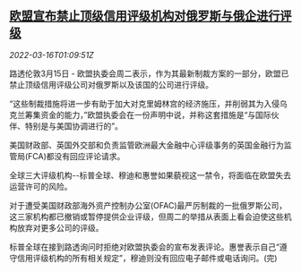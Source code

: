 <!--1647394263000-->
[欧盟宣布禁止顶级信用评级机构对俄罗斯与俄企进行评级](https://cn.reuters.com/article/eu-bans-rating-russian-0315-firms-tues-idCNKCS2LD037)
------

<div><i>2022-03-16T01:09:51Z</i></div><p>路透伦敦3月15日 - 欧盟执委会周二表示，作为其最新制裁方案的一部分，欧盟已禁止顶级信用评级公司对俄罗斯以及该国的公司进行评级。</p><p>“这些制裁措施将进一步有助于加大对克里姆林宫的经济施压，并削弱其为入侵乌克兰筹集资金的能力，”欧盟执委会在一份声明中说，并称这套措施是“与国际伙伴、特别是与美国协调进行的”。</p><p>美国财政部、英国外交部和负责监管欧洲最大金融中心评级事务的英国金融行为监管局(FCA)都没有回应评论请求。</p><p>全球三大评级机构--标普全球、穆迪和惠誉如果藐视这一禁令，将面临在欧盟失去运营许可的风险。</p><p>对于遭受美国财政部海外资产控制办公室(OFAC)最严厉制裁的一批俄罗斯公司，这三家机构都已撤销或暂停提供企业评级，但周二的举措从表面上看会迫使这些机构放弃对更多公司的评级。</p><p>标普全球在接到路透询问时拒绝对欧盟执委会的宣布发表评论。惠誉表示自己“遵守信用评级机构的所有相关规定”，穆迪则没有回应电子邮件或电话询问。(完)</p>
